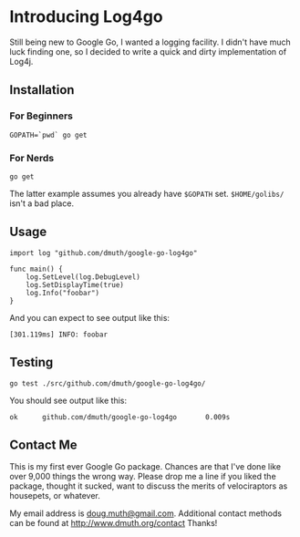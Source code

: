 Introducing Log4go
==================

Still being new to Google Go, I wanted a logging facility.  I didn't 
have much luck finding one, so I decided to write a quick and dirty
implementation of Log4j.

## Installation

### For Beginners
    GOPATH=`pwd` go get   

### For Nerds
    go get
    
The latter example assumes you already have `$GOPATH` set.  `$HOME/golibs/` isn't a bad place.

## Usage

    import log "github.com/dmuth/google-go-log4go"
    
    func main() {
        log.SetLevel(log.DebugLevel)
        log.SetDisplayTime(true)
        log.Info("foobar")
    }

And you can expect to see output like this:

    [301.119ms] INFO: foobar

## Testing

`go test ./src/github.com/dmuth/google-go-log4go/`

You should see output like this:

`ok      github.com/dmuth/google-go-log4go       0.009s`

## Contact Me

This is my first ever Google Go package.  Chances are that I've done like over 9,000 things the wrong way.  Please drop me a line if you liked the package, thought it sucked, want to discuss the merits of velociraptors as housepets, or whatever.  

My email address is doug.muth@gmail.com.  Additional contact methods can be found at http://www.dmuth.org/contact  Thanks!

